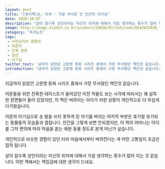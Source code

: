 ```yaml
---
layout: post
title: "[종이책]손, 아귀 - 가장 무서운 건 인간의 이기심"
date: 2020-10-07
description: "살아 갈수록 성인이라는 자신의 위치에 대해서 가끔 생각하는 횟수가 많아 지는 것 같습니다. 이번 책에서는 책임감에 대한 생각이 드네요."
image: http://image.aladin.co.kr/product/24818/87/letslook/K642631030_f.jpg
category: '독서노트'
tags: 
 - 사이코지만 괜찮아
 - 어른이
 - 잔혹 동화
 - 잠산
 - 이기심
twitter_text: '금까지 읽었던 고문영 동화 시리즈 중에서 가장 무서웠던 책인것 같습니다.'
introduction: "금까지 읽었던 고문영 동화 시리즈 중에서 가장 무서웠던 책인것 같습니다."
---
```


지금까지 읽었던 고문영 동화 시리즈 중에서 가장 무서웠던 책인것 같습니다.

어른들을 위한 잔혹한 테이스트가 들어갔던 이전 작들도 보는 시각에 따라서는 꽤 섬뜩한 장면들이 들어 있었지만, 이 책은 버려지는 아이가 처한 상황이 개인적으로 더 무섭게 다가왔습니다.

어른의 이기심으로 손 발을 쓰지 못하게 된 아기를 버리는 마지막 부분은 휴가철 유기되는 동물들의 모습들과 겹칩니다. 인간을 그렇게 보면 안되겠지만, 이 책의 어머니는 아이를 그저 편의에 따라 마음을 쏟는 애완 동물 정도로 본게 아닌가 싶습니다.

개인적으로 비슷한 경험이 있던 터라 마음에서부터 버려진다는 게 어떤 고통일지 조금은 짐작 됩니다.

살아 갈수록 성인이라는 자신의 위치에 대해서 가끔 생각하는 횟수가 많아 지는 것 같습니다. 이번 책에서는 책임감에 대한 생각이 드네요.